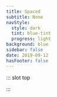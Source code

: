 ```yaml
---
title: Spaced
subtitle: None
navStyle:
  style: dark
  tint: blue-tint
  progress: light
background: blue
sidebar: false
date: 2019-09-12
hasFooter: false
---
```


::: slot top

:::

<Loader current="spaced"/>

<Content-GridSection padding="is-small">

  <template v-slot:grid>
    <figure class="image parent-loading is-square span-2">
      <img class="lazyload" data-src="/images/stompy-robot/birds-eye-sketch.jpg" alt="Spaced sketching">
    </figure>
    <figure class="image parent-loading is-square span-2">
    <img class="lazyload" data-src="/images/stompy-robot/character-sketch.jpg" alt="Spaced character sketching">
    </figure>
    <figure class="image parent-loading is-square span-2">
    <img class="lazyload" data-src="/images/stompy-robot/character-model.jpg" alt="Spaced 3D modelling">
    </figure>
    <figure class="image parent-loading is-square span-2">
    <iframe class="lazyload" data-src="https://player.vimeo.com/video/424005109" frameborder="0" webkitallowfullscreen mozallowfullscreen allowfullscreen></iframe>
    </figure>
    <figure class="image parent-loading is-square span-2">
    <iframe class="lazyload" data-src="https://player.vimeo.com/video/424004636" frameborder="0" webkitallowfullscreen mozallowfullscreen allowfullscreen></iframe>
    </figure>
    <figure class="image parent-loading is-square span-2">
    <iframe class="lazyload" data-src="https://player.vimeo.com/video/424006246" frameborder="0" webkitallowfullscreen mozallowfullscreen allowfullscreen></iframe>
    </figure>
  </template>

</Content-GridSection>

<!-- <div class="container is-fullhd content">
<p>
  Spaced challenges the player to keep a fully simulated spaceship functioning in the face of routine (and not-so-routine) missions.
</p>
</div> -->


<!-- <div class="container is-fullhd content" style="overflow-y: hidden">
<div class="columns is-multiline">
  <div class="column is-one-third">
    <figure class="image is-square">
      <img class="lazyload" data-src="/images/stompy-robot/birds-eye-sketch.jpg" alt="Spaced sketching">
    </figure>
  </div>
  <div class="column is-one-third">
    <figure class="image is-square">
      <img class="lazyload" data-src="/images/stompy-robot/character-sketch.jpg" alt="Spaced sketching">
    </figure>
  </div>
  <div class="column is-one-third">
    <figure class="image is-square">
      <img class="lazyload" data-src="/images/stompy-robot/character-model.jpg" alt="Spaced sketching">
    </figure>
  </div>
  <div class="column is-one-third">
    <figure class="image is-square">
      <iframe class="lazyload" data-src="https://player.vimeo.com/video/424005109" frameborder="0" webkitallowfullscreen mozallowfullscreen allowfullscreen></iframe>
    </figure>
  </div>
  <div class="column is-one-third">
    <figure class="image is-square">
      <iframe class="lazyload" data-src="https://player.vimeo.com/video/424004636" frameborder="0" webkitallowfullscreen mozallowfullscreen allowfullscreen></iframe>
    </figure>
  </div>
  <div class="column is-one-third">
    <figure class="image is-square">
      <iframe class="lazyload" data-src="https://player.vimeo.com/video/424006246" frameborder="0" webkitallowfullscreen mozallowfullscreen allowfullscreen></iframe>
    </figure>
  </div>
  <div class="column is-two-thirds">
    <p style="padding-right: 2em;">
      Spaced challenges the player to keep a fully simulated spaceship functioning in the face of routine (and not-so-routine) missions.
    </p>
  </div>
</div>
</div> -->

<!-- <Loader current="spaced"/>

<Content-ImageFrames-SquareImagesRow  :images="[
{ url:'/images/stompy-robot/birds-eye-sketch.jpg', alt:'square test 1', caption:'Square image caption 1', slot:'slot1', iframe:false },
{ url:'/images/stompy-robot/character-sketch.jpg', alt:'square test 2', caption:'Square image caption 2', slot:'slot2', iframe:false },
{ url:'/images/stompy-robot/character-model.jpg', alt:'square test 3', caption:'Square image caption 3', slot:'slot3', iframe:false },
]">

<template slot="content">

## Spaced

<p class="subtitle">
  Cras cursus est sodales, consectetur felis eget, auctor metus. Duis egestas commodo eros in efficitur. Nullam eu consequat leo. Maecenas sit amet arcu ut mauris accumsan semper.
</p>

**Lorem ipsum dolor sit amet**, _consectetur adipiscing elit._ Praesent fermentum mauris in odio tempor, vitae tempus ante condimentum. Maecenas id nibh libero. Vivamus tristique elit eu dui mollis elementum. Vivamus sit amet semper felis. Maecenas non eros non turpis consectetur accumsan ac eget quam. Nam a sapien diam. Mauris blandit.

</template>

<template slot="slot1">

Praesent fermentum mauris in odio tempor, vitae tempus ante condimentum. Maecenas id nibh libero. Vivamus tristique elit eu dui mollis elementum.

</template>

<template slot="slot2">

Fusce ac nunc posuere, tristique nibh at, lacinia nunc. Duis eget fringilla enim. Sed elementum elementum tincidunt.

</template>

<template slot="slot3">

Maecenas sed nibh eleifend, congue felis et, malesuada eros. Nullam a metus quis eros pretium hendrerit ut a turpis.

</template>

</Content-ImageFrames-SquareImagesRow>


<Content-ImageFrames-SquareImagesRow padding="is-medium-large" :content="false" :images="[
{ url:'https://player.vimeo.com/video/424005109', alt:'Prototype video', caption:'Prototype video', slot:'slot1', iframe:true },
{ url:'https://player.vimeo.com/video/424004636', alt:'Animation sample thumbs up', caption:'Animation sample thumbs up', slot:'slot2', iframe:true },
{ url:'https://player.vimeo.com/video/424006246', alt:'Animation sample thumbs up', caption:'Animation sample running', slot:'slot3', iframe:true },
]">

<template slot="slot1">

Praesent fermentum mauris in odio tempor, vitae tempus ante condimentum. Maecenas id nibh libero. Vivamus tristique elit eu dui mollis elementum.

</template>

<template slot="slot2">

Fusce ac nunc posuere, tristique nibh at, lacinia nunc. Duis eget fringilla enim. Sed elementum elementum tincidunt.

</template>

<template slot="slot3">

Maecenas sed nibh eleifend, congue felis et, malesuada eros. Nullam a metus quis eros pretium hendrerit ut a turpis. Suspendisse posuere purus ut lectus commodo, ac pulvinar neque blandit. Mauris a volutpat neque. Ut iaculis ipsum a elementum sodales.

</template>
</Content-ImageFrames-SquareImagesRow> -->
